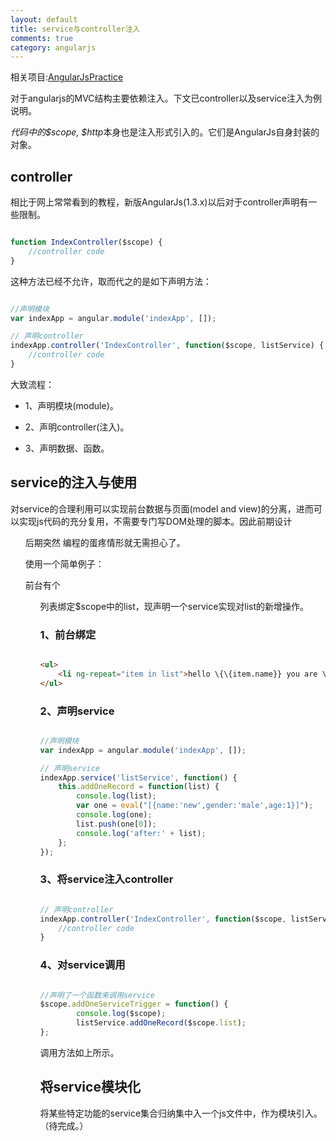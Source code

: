 ```yaml
---
layout: default
title: service与controller注入
comments: true
category: angularjs
---
```




相关项目:[AngularJsPractice](https://github.com/WengShengyuan/angularjsPractice)

对于angularjs的MVC结构主要依赖注入。下文已controller以及service注入为例说明。

*代码中的$scope, $http*本身也是注入形式引入的。它们是AngularJs自身封装的对象。

## controller

相比于网上常常看到的教程，新版AngularJs(1.3.x)以后对于controller声明有一些限制。

```javascript

function IndexController($scope) {
	//controller code
}

```

这种方法已经不允许，取而代之的是如下声明方法：

```javascript

//声明模块
var indexApp = angular.module('indexApp', []);

// 声明controller
indexApp.controller('IndexController', function($scope, listService) {
	//controller code
}

```

大致流程：

* 1、声明模块(module)。

* 2、声明controller(注入)。

* 3、声明数据、函数。

## service的注入与使用

对service的合理利用可以实现前台数据与页面(model and view)的分离，进而可以实现js代码的充分复用，不需要专门写DOM处理的脚本。因此前期设计<ul>后期突然
编程<table>的蛋疼情形就无需担心了。

使用一个简单例子：

前台有个<ul>列表绑定$scope中的list，现声明一个service实现对list的新增操作。

### 1、前台绑定

```HTML

<ul>
	<li ng-repeat="item in list">hello \{\{item.name}} you are \{\{item.gender}} and \{\{item.age}} years old</li>
</ul>

```

### 2、声明service

```javascript

//声明模块
var indexApp = angular.module('indexApp', []);

// 声明service
indexApp.service('listService', function() {
	this.addOneRecord = function(list) {
		console.log(list);
		var one = eval("[{name:'new',gender:'male',age:1}]");
		console.log(one);
		list.push(one[0]);
		console.log('after:' + list);
	};
});

```

### 3、将service注入controller

```javascript

// 声明controller
indexApp.controller('IndexController', function($scope, listService){
	//controller code
}

```


### 4、对service调用

```javascript

//声明了一个函数来调用service
$scope.addOneServiceTrigger = function() {
		console.log($scope);
		listService.addOneRecord($scope.list);
};

```

调用方法如上所示。

## 将service模块化

将某些特定功能的service集合归纳集中入一个js文件中，作为模块引入。（待完成。）
